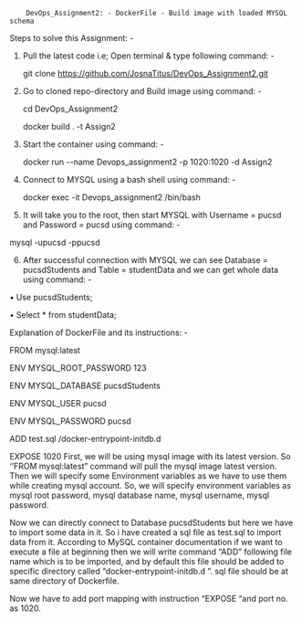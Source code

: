         DevOps_Assignment2: - DockerFile - Build image with loaded MYSQL schema
Steps to solve this Assignment: -

1. Pull the latest code i.e; Open terminal & type following command: -

   git clone https://github.com/JosnaTitus/DevOps_Assignment2.git
  
2. Go to cloned repo-directory and Build image using command: -

   cd DevOps_Assignment2
  
   docker build . -t Assign2
   
3. Start the container using command: -

   docker run --name Devops_assignment2 -p 1020:1020 -d Assign2
   
4. Connect to MYSQL using a bash shell using command: -

   docker exec -it Devops_assignment2 /bin/bash
   
5. It will take you to the root, then start MYSQL with Username = pucsd and Password = pucsd using command: -

  mysql -upucsd -ppucsd
  
6. After successful connection with MYSQL we can see Database = pucsdStudents and Table = studentData and we can get whole data using command: -

•	Use pucsdStudents;

•	Select * from studentData;

Explanation of DockerFile and its instructions: -

FROM mysql:latest 

ENV MYSQL_ROOT_PASSWORD 123 

ENV MYSQL_DATABASE pucsdStudents 

ENV MYSQL_USER pucsd 

ENV MYSQL_PASSWORD pucsd 

ADD test.sql /docker-entrypoint-initdb.d 

EXPOSE 1020
First, we will be using mysql image with its latest version. So ‘’FROM mysql:latest” command will pull the mysql image latest version. Then we will specify some Environment variables as we have to use them while creating mysql account. So, we will specify environment variables as mysql root password, mysql database name, mysql username, mysql password.

Now we can directly connect to Database pucsdStudents but here we have to import some data in it. So i have created a sql file as test.sql to import data from it. According to MySQL container documentation if we want to execute a file at beginning then we will write command “ADD” following file name which is to be imported, and by default this file should be added to specific directory called “docker-entrypoint-initdb.d ”. sql file should be at same directory of Dockerfile.

Now we have to add port mapping with instruction “EXPOSE “and port no. as 1020.
